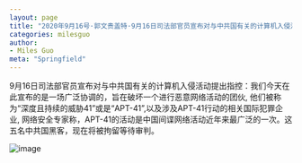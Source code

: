 ```yaml
---
layout: page
title: "2020年9月16号·郭文贵盖特·9月16日司法部官员宣布对与中共国有关的计算机入侵活动提出指控：我们今天在此宣布的是一场广泛协调的"
categories: milesguo
author:
- Miles Guo
meta: "Springfield"
---
```


9月16日司法部官员宣布对与中共国有关的计算机入侵活动提出指控：我们今天在此宣布的是一场广泛协调的，旨在破坏一个进行恶意网络活动的团伙, 他们被称为“深度且持续的威胁41”或是“APT-41”,以及涉及APT-41行动的相关国际犯罪企业, 网络安全专家称，APT-41的活动是中国间谍网络活动近年来最广泛的一次。这五名中共国黑客，现在将被拘留等待审判。  

![image](../../../../image/milesguo/2020_09_17_Miles_Guo_Getter_6.png)
